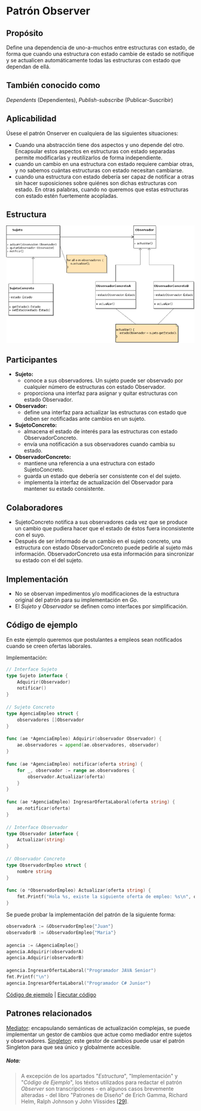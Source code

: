 # Patrón Observer

## Propósito

Define una dependencia de uno-a-muchos entre estructuras con estado, de forma que cuando una estructura con estado cambie de estado se notifique y se actualicen automáticamente todas las estructuras con estado que dependan de ellá.

## También conocido como

_Dependents_ (Dependientes), _Publish-subscribe_ (Publicar-Suscribir)

## Aplicabilidad

Úsese el patrón Onserver en cualquiera de las siguientes situaciones:
* Cuando una abstracción tiene dos aspectos y uno depende del otro. Encapsular estos aspectos en estructuras con estado separadas permite modificarlas y reutilizarlos de forma independiente.
* cuando un cambio en una estructura con estado requiere cambiar otras, y no sabemos cuántas estructuras con estado necesitan cambiarse.
* cuando una estructura con estado debería ser capaz de notificar a otras sin hacer suposiciones sobre quiénes son dichas estructuras con estado. En otras palabras, cuando no queremos que estas estructuras con estado estén fuertemente acopladas.

## Estructura

![](/assets/uml/observer.png)

## Participantes

* **Sujeto:**
  * conoce a sus observadores. Un sujeto puede ser observado por cualquier número de estructuras con estado Observador.
  * proporciona una interfaz para asignar y quitar estructuras con estado Observador.
* **Observador:**
  * define una interfaz para actualizar las estructuras con estado que deben ser notificadas ante cambios en un sujeto.
* **SujetoConcreto:**
  * almacena el estado de interés para las estructuras con estado ObservadorConcreto.
  * envía una notificación a sus observadores cuando cambia su estado.
* **ObservadorConcreto:**
  * mantiene una referencia a una estructura con estado SujetoConcreto.
  * guarda un estado que debería ser consistente con el del sujeto.
  * implementa la interfaz de actualización del Observador para mantener su estado consistente.

## Colaboradores

* SujetoConcreto notifica a sus observadores cada vez que se produce un cambio que pudiera hacer que el estado de éstos fuera inconsistente con el suyo.
* Después de ser informado de un cambio en el sujeto concreto, una estructura con estado ObservadorConcreto puede pedirle al sujeto más información. ObservadorConcreto usa esta información para sincronizar su estado con el del sujeto.

## Implementación

- No se observan impedimentos y/o modificaciones de la estructura original del patrón para su implementación en _Go_.
- El _Sujeto_ y _Observador_ se definen como interfaces por simplificación.

## Código de ejemplo

En este ejemplo queremos que postulantes a empleos sean notificados cuando se creen ofertas laborales.

Implementación:

```go
// Interface Sujeto
type Sujeto interface {
    Adquirir(Observador)
    notificar()
}

// Sujeto Concreto
type AgenciaEmpleo struct {
    observadores []Observador
}

func (ae *AgenciaEmpleo) Adquirir(observador Observador) {
    ae.observadores = append(ae.observadores, observador)
}

func (ae *AgenciaEmpleo) notificar(oferta string) {
    for _, observador := range ae.observadores {
        observador.Actualizar(oferta)
    }
}

func (ae *AgenciaEmpleo) IngresarOfertaLaboral(oferta string) {
    ae.notificar(oferta)
}

// Interface Observador
type Observador interface {
    Actualizar(string)
}

// Observador Concreto
type ObservadorEmpleo struct {
    nombre string
}

func (o *ObservadorEmpleo) Actualizar(oferta string) {
    fmt.Printf("Hola %s, existe la siguiente oferta de empleo: %s\n", o.nombre, oferta)
}
```

Se puede probar la implementación del patrón de la siguiente forma:

```go
observadorA := &ObservadorEmpleo{"Juan"}
observadorB := &ObservadorEmpleo{"Maria"}

agencia := &AgenciaEmpleo{}
agencia.Adquirir(observadorA)
agencia.Adquirir(observadorB)

agencia.IngresarOfertaLaboral("Programador JAVA Senior")
fmt.Printf("\n")
agencia.IngresarOfertaLaboral("Programador C# Junior")
```

[Código de ejemplo](https://github.com/danielspk/designpatternsingo/tree/master/patrones/comportamiento/observer) | [Ejecutar código](https://play.golang.org/p/7CAEfYjM1lr)

## Patrones relacionados

[Mediator](/patrones/comportamiento/mediator.md): encapsulando semánticas de actualización complejas, se puede implementar un gestor de cambios que actue como mediador entre sujetos y observadores.
[Singleton](/patrones/creacionales/singleton.md): este gestor de cambios puede usar el patrón Singleton para que sea único y globalmente accesible.

##### Nota:
> A excepción de los apartados "_Estructura_", "Implementación" y "_Código de Ejemplo_", los téxtos utilizados para redactar el patrón _Observer_ son transcripciones - en algunos casos brevemente alteradas - del libro "Patrones de Diseño" de Erich Gamma, Richard Helm, Ralph Johnson y John Vlissides [\[29\]](/recursos.md).
